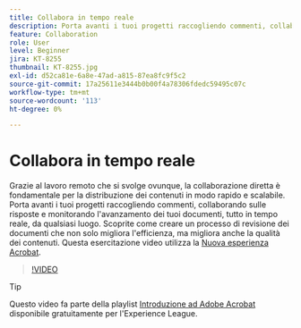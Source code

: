 ```yaml
---
title: Collabora in tempo reale
description: Porta avanti i tuoi progetti raccogliendo commenti, collaborando sulle risposte e monitorando l'avanzamento dei tuoi documenti, tutto in tempo reale, da qualsiasi luogo
feature: Collaboration
role: User
level: Beginner
jira: KT-8255
thumbnail: KT-8255.jpg
exl-id: d52ca81e-6a8e-47ad-a815-87ea8fc9f5c2
source-git-commit: 17a25611e3444b0b00f4a78306fdedc59495c07c
workflow-type: tm+mt
source-wordcount: '113'
ht-degree: 0%

---
```


# Collabora in tempo reale

Grazie al lavoro remoto che si svolge ovunque, la collaborazione diretta è fondamentale per la distribuzione dei contenuti in modo rapido e scalabile. Porta avanti i tuoi progetti raccogliendo commenti, collaborando sulle risposte e monitorando l&#39;avanzamento dei tuoi documenti, tutto in tempo reale, da qualsiasi luogo. Scoprite come creare un processo di revisione dei documenti che non solo migliora l&#39;efficienza, ma migliora anche la qualità dei contenuti. Questa esercitazione video utilizza la [Nuova esperienza Acrobat](new-workspace.md).

>[!VIDEO](https://video.tv.adobe.com/v/337500?quality=12&learn=on&hidetitle=true)

>[!TIP]
>
>Questo video fa parte della playlist [Introduzione ad Adobe Acrobat](https://experienceleague.adobe.com/it/playlists/acrobat-get-started-business-users) disponibile gratuitamente per l&#39;Experience League.
